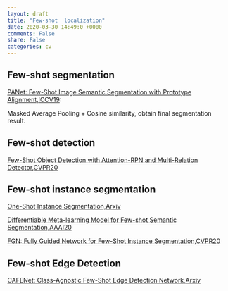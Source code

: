 ```yaml
---
layout: draft
title: "Few-shot  localization"
date: 2020-03-30 14:49:0 +0000
comments: False
share: False
categories: cv
---
```


## Few-shot segmentation

[PANet: Few-Shot Image Semantic Segmentation with Prototype Alignment,ICCV19](http://openaccess.thecvf.com/content_ICCV_2019/papers/Wang_PANet_Few-Shot_Image_Semantic_Segmentation_With_Prototype_Alignment_ICCV_2019_paper.pdf):

Masked Average Pooling + Cosine similarity, obtain final segmentation result.

## Few-shot detection

[Few-Shot Object Detection with Attention-RPN and Multi-Relation Detector,CVPR20](https://arxiv.org/abs/1908.01998https://arxiv.org/abs/1908.01998)



## Few-shot instance segmentation

[One-Shot Instance Segmentation,Arxiv](https://arxiv.org/pdf/1811.11507.pdf)

[Differentiable Meta-learning Model for Few-shot Semantic Segmentation,AAAI20](https://arxiv.org/pdf/1911.10371.pdf)

[FGN: Fully Guided Network for Few-Shot Instance Segmentation,CVPR20](https://arxiv.org/abs/2003.13954)

## Few-shot Edge Detection

[CAFENet: Class-Agnostic Few-Shot
Edge Detection Network,Arxiv](https://arxiv.org/pdf/2003.08235.pdf)




